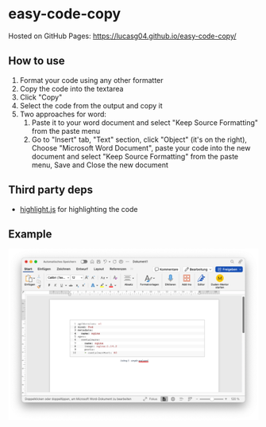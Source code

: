 # easy-code-copy

Hosted on GitHub Pages: https://lucasg04.github.io/easy-code-copy/

## How to use

1. Format your code using any other formatter
2. Copy the code into the textarea
3. Click "Copy"
4. Select the code from the output and copy it
5. Two approaches for word:
   1. Paste it to your word document and select "Keep Source Formatting" from the paste menu
   1. Go to "Insert" tab, "Text" section, click "Object" (it's on the right), Choose "Microsoft Word Document", paste your code into the new document and select "Keep Source Formatting" from the paste menu, Save and Close the new document

## Third party deps

- [highlight.js](https://highlightjs.org/) for highlighting the code

## Example

<p align="center">
  <img src="docs/exampe-word-simple-pod-yaml.png" title="Result in Word with simple YAML">
</p>
